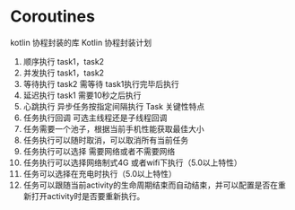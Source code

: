 # Coroutines
kotlin 协程封装的库
Kotlin 协程封装计划
1.  顺序执行 task1，task2 
2.  并发执行 task1，task2
2.  等待执行 task2 需等待 task1执行完毕后执行
3.  延迟执行 task1 需要10秒之后执行 
4.  心跳执行 异步任务按指定间隔执行 
Task 关键性特点
1. 任务执行回调 可选主线程还是子线程回调
2. 任务需要一个池子，根据当前手机性能获取最佳大小
3. 任务执行可以随时取消，可以取消所有当前任务
4. 任务执行可以选择 需要网络或者不需要网络
5. 任务执行可以选择网络制式4G 或者wifi下执行（5.0以上特性）
6. 任务可以选择在充电时执行（5.0以上特性）
7. 任务可以跟随当前activity的生命周期结束而自动结束，并可以配置是否在重新打开activity时是否要重新执行。
